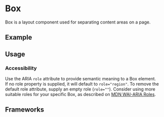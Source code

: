 <script setup>
  import Vue from './vue.md';
  import Elements from './elements.md';
  import React from './react.md';
  import Android from './android.md';
</script>

# Box

Box is a layout component used for separating content areas on a page.

<components-status react='released' vue='released' elements='released' android='released'/>

## Example

<theme-switcher />

<box-example />

## Usage

<component-design-guidelines name="Warp - Components / Box" link="https://www.figma.com/file/nkiRpuVu6XRfvY96BA80H8/Components-overview?type=design&node-id=250-13356&mode=design" />

<component-questions />

### Accessibility

Use the ARIA `role` attribute to provide semantic meaning to a Box element.
If no role property is supplied, it will default to `role="region"`.
To remove the default role attribute, supply an empty role (`role=""`).
Consider using more suitable roles for your specific Box, as described on
[MDN WAI-ARIA Roles](https://developer.mozilla.org/en-US/docs/Web/Accessibility/ARIA/Roles#aria_role_types).

## Frameworks

<tabs-content> 
  <template #react>
   <react />
  </template>
  <template #vue>
    <vue />
  </template>
  <template #elements>
    <elements />
  </template>
  <template #android>
    <android />
  </template>
</tabs-content>
